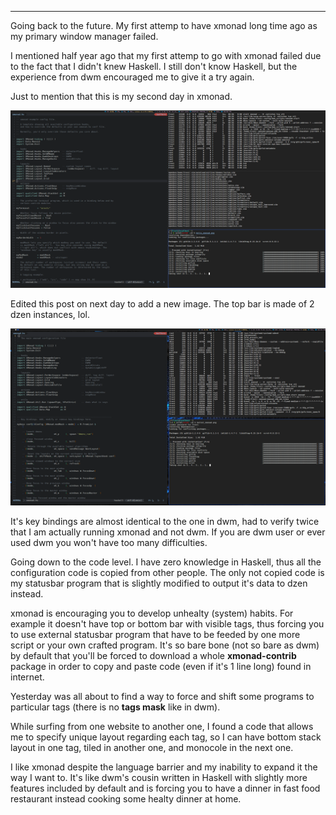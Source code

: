
---

Going back to the future. My first attemp to have xmonad long time ago as my primary window manager failed.

I mentioned half year ago that my first attemp to go with xmonad failed due to the fact that I didn't knew Haskell. I still don't know Haskell, but the experience from dwm encouraged me to give it a try again.

Just to mention that this is my second day in xmonad.

![](img/file/dwm-to-xmonad/hello_xmonad.png)

Edited this post on next day to add a new image. The top bar is made of 2 dzen instances, lol.

![](img/file/dwm-to-xmonad/hello2_xmonad.png)

It's key bindings are almost identical to the one in dwm, had to verify twice that I am actually running xmonad and not dwm. If you are dwm user or ever used dwm you won't have too many difficulties.

Going down to the code level. I have zero knowledge in Haskell, thus all the configuration code is copied from other people. The only not copied code is my statusbar program that is slightly modified to output it's data to dzen instead.

xmonad is encouraging you to develop unhealty (system) habits. For example it doesn't have top or bottom bar with visible tags, thus forcing you to use external statusbar program that have to be feeded by one more script or your own crafted program. It's so bare bone (not so bare as dwm) by default that you'll be forced to download a whole **xmonad-contrib** package in order to copy and paste code (even if it's 1 line long) found in internet.

Yesterday was all about to find a way to force and shift some programs to particular tags (there is no **tags mask** like in dwm).

While surfing from one website to another one, I found a code that allows me to specify unique layout regarding each tag, so I can have bottom stack layout in one tag, tiled in another one, and monocole in the next one.

I like xmonad despite the language barrier and my inability to expand it the way I want to. It's like dwm's cousin written in Haskell with slightly more features included by default and is forcing you to have a dinner in fast food restaurant instead cooking some healty dinner at home.
